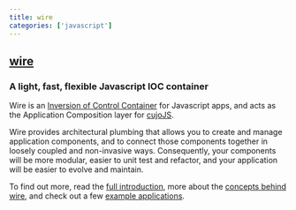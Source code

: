 ```yaml
---
title: wire
categories: ['javascript']
---
```

## [wire](https://github.com/cujojs/wire)

### A light, fast, flexible Javascript IOC container


Wire is an [Inversion of Control Container](http://martinfowler.com/articles/injection.html "Inversion of Control Containers and the
Dependency Injection pattern")
for Javascript apps, and acts as the Application Composition layer for
[cujoJS](http://cujojs.com).

Wire provides architectural plumbing that allows you to create and manage
application components, and to connect those components together in loosely
coupled and non-invasive ways.  Consequently, your components will be more
modular, easier to unit test and refactor, and your application will be
easier to evolve and maintain.

To find out more, read the [full introduction](docs/introduction.md),
more about the [concepts behind wire](docs/concepts.md),
and check out a few [example applications](docs/introduction.md#example-apps).
